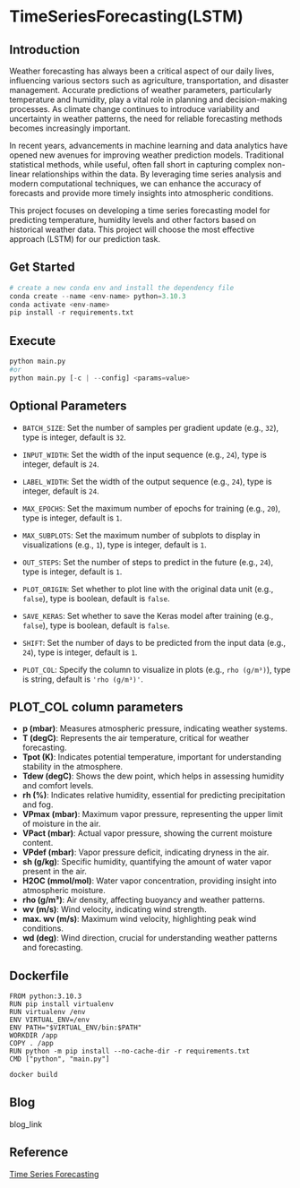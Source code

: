 # TimeSeriesForecasting(LSTM)

## Introduction

Weather forecasting has always been a critical aspect of our daily lives, influencing various sectors such as agriculture, transportation, and disaster management. Accurate predictions of weather parameters, particularly temperature and humidity, play a vital role in planning and decision-making processes. As climate change continues to introduce variability and uncertainty in weather patterns, the need for reliable forecasting methods becomes increasingly important.

In recent years, advancements in machine learning and data analytics have opened new avenues for improving weather prediction models. Traditional statistical methods, while useful, often fall short in capturing complex non-linear relationships within the data. By leveraging time series analysis and modern computational techniques, we can enhance the accuracy of forecasts and provide more timely insights into atmospheric conditions.

This project focuses on developing a time series forecasting model for predicting temperature, humidity levels and other factors based on historical weather data. This project will choose the most effective approach (LSTM) for our prediction task.


## Get Started
```python
# create a new conda env and install the dependency file
conda create --name <env-name> python=3.10.3
conda activate <env-name>
pip install -r requirements.txt
```

## Execute
```python
python main.py
#or
python main.py [-c | --config] <params=value>
```

## Optional Parameters
- `BATCH_SIZE`: Set the number of samples per gradient update (e.g., `32`), type is integer, default is `32`.

- `INPUT_WIDTH`: Set the width of the input sequence (e.g., `24`), type is integer, default is `24`.

- `LABEL_WIDTH`: Set the width of the output sequence (e.g., `24`), type is integer, default is `24`.

- `MAX_EPOCHS`: Set the maximum number of epochs for training (e.g., `20`), type is integer, default is `1`.

- `MAX_SUBPLOTS`: Set the maximum number of subplots to display in visualizations (e.g., `1`), type is integer, default is `1`.

- `OUT_STEPS`: Set the number of steps to predict in the future (e.g., `24`), type is integer, default is `1`.

- `PLOT_ORIGIN`: Set whether to plot line with the original data unit (e.g., `false`), type is boolean, default is `false`.

- `SAVE_KERAS`: Set whether to save the Keras model after training (e.g., `false`), type is boolean, default is `false`.

- `SHIFT`: Set the number of days to be predicted from the input data (e.g., `24`), type is integer, default is `1`.
  
- `PLOT_COL`: Specify the column to visualize in plots (e.g., `rho (g/m³)`), type is string, default is `'rho (g/m³)'`.

## PLOT_COL column parameters
- **p (mbar)**: Measures atmospheric pressure, indicating weather systems.
- **T (degC)**: Represents the air temperature, critical for weather forecasting.
- **Tpot (K)**: Indicates potential temperature, important for understanding stability in the atmosphere.
- **Tdew (degC)**: Shows the dew point, which helps in assessing humidity and comfort levels.
- **rh (%)**: Indicates relative humidity, essential for predicting precipitation and fog.
- **VPmax (mbar)**: Maximum vapor pressure, representing the upper limit of moisture in the air.
- **VPact (mbar)**: Actual vapor pressure, showing the current moisture content.
- **VPdef (mbar)**: Vapor pressure deficit, indicating dryness in the air.
- **sh (g/kg)**: Specific humidity, quantifying the amount of water vapor present in the air.
- **H2OC (mmol/mol)**: Water vapor concentration, providing insight into atmospheric moisture.
- **rho (g/m³)**: Air density, affecting buoyancy and weather patterns.
- **wv (m/s)**: Wind velocity, indicating wind strength.
- **max. wv (m/s)**: Maximum wind velocity, highlighting peak wind conditions.
- **wd (deg)**: Wind direction, crucial for understanding weather patterns and forecasting.


## Dockerfile

```
FROM python:3.10.3
RUN pip install virtualenv
RUN virtualenv /env
ENV VIRTUAL_ENV=/env
ENV PATH="$VIRTUAL_ENV/bin:$PATH"
WORKDIR /app
COPY . /app
RUN python -m pip install --no-cache-dir -r requirements.txt
CMD ["python", "main.py"]
```

```bash
docker build
```

## Blog
blog_link

## Reference
[Time Series Forecasting](https://www.tensorflow.org/tutorials/structured_data/time_series)
